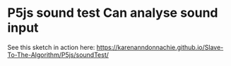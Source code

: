 # P5js sound test Can analyse sound input
See this sketch in action here: https://karenanndonnachie.github.io/Slave-To-The-Algorithm/P5js/soundTest/
